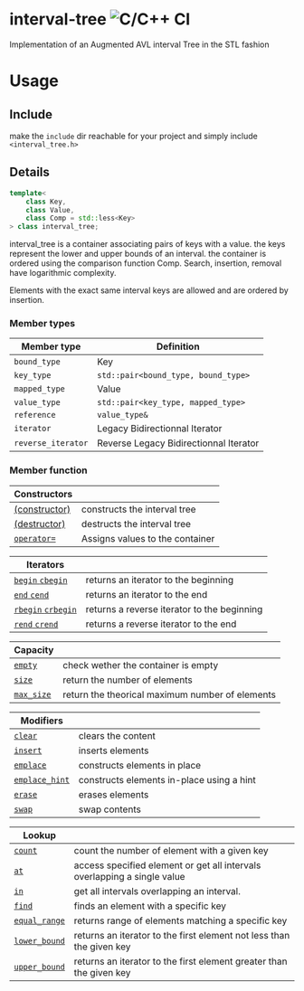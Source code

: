 # interval-tree ![C/C++ CI](https://github.com/NicoG60/interval-tree/workflows/C/C++%20CI/badge.svg?branch=master)

Implementation of an Augmented AVL interval Tree in the STL fashion



# Usage

## Include

make the `include` dir reachable for your project and simply include `<interval_tree.h>`

## Details

```cpp
template<
    class Key,
    class Value,
    class Comp = std::less<Key>
> class interval_tree;
```

interval_tree is a container associating pairs of keys with a value. the keys represent the lower and upper bounds of an interval. the container is ordered using the comparison function Comp. Search, insertion, removal have logarithmic complexity.

Elements with the exact same interval keys are allowed and are ordered by insertion.

### Member types

| Member type        | Definition                             |
| ------------------ | -------------------------------------- |
| `bound_type`       | Key                                    |
| `key_type`         | `std::pair<bound_type, bound_type>`    |
| `mapped_type`      | Value                                  |
| `value_type`       | `std::pair<key_type, mapped_type>`     |
| `reference`        | `value_type&`                          |
| `iterator`         | Legacy Bidirectionnal Iterator         |
| `reverse_iterator` | Reverse Legacy Bidirectionnal Iterator |

### Member function

| Constructors                        |                                 |
| ----------------------------------- | ------------------------------- |
| [(constructor)](doc/constructor.md) | constructs the interval tree    |
| [(destructor)](doc/destructor.md)   | destructs the interval tree     |
| [`operator=`](doc/operator=.md)     | Assigns values to the container |



| Iterators                           |                                             |
| ----------------------------------- | ------------------------------------------- |
| [`begin` `cbegin`](doc/begin.md)    | returns an iterator to the beginning        |
| [`end` `cend`](doc/end.md)          | returns an iterator to the end              |
| [`rbegin` `crbegin`](doc/rbegin.md) | returns a reverse iterator to the beginning |
| [`rend` `crend`](doc/rend.md)       | returns a reverse iterator to the end       |

| Capacity                      |                                                 |
| ----------------------------- | ----------------------------------------------- |
| [`empty`](doc/empty.md)       | check wether the container is empty             |
| [`size`](doc/size.md)         | return the number of elements                   |
| [`max_size`](doc/max_size.md) | return the theorical maximum number of elements |

| Modifiers                             |                                           |
| ------------------------------------- | ----------------------------------------- |
| [`clear`](doc/clear.md)               | clears the content                        |
| [`insert`](doc/insert.md)             | inserts elements                          |
| [`emplace`](doc/emplace.md)           | constructs elements in place              |
| [`emplace_hint`](doc/emplace_hint.md) | constructs elements in-place using a hint |
| [`erase`](doc/erase.md)               | erases elements                           |
| [`swap`](doc/swap.md)                 | swap contents                             |

| Lookup                              |                                                                          |
| ----------------------------------- | ------------------------------------------------------------------------ |
| [`count`](doc/count.md)             | count the number of element with a given key                             |
| [`at`](doc/at.md)                   | access specified element or get all intervals overlapping a single value |
| [`in`](doc/in.md)                   | get all intervals overlapping an interval.                               |
| [`find`](doc/find.md)               | finds an element with a specific key                                     |
| [`equal_range`](doc/equal_range.md) | returns range of elements matching a specific key                        |
| [`lower_bound`](doc/lower_bound.md) | returns an iterator to the first element not less than the given key     |
| [`upper_bound`](doc/upper_bound.md) | returns an iterator to the first element greater than the given key      |
